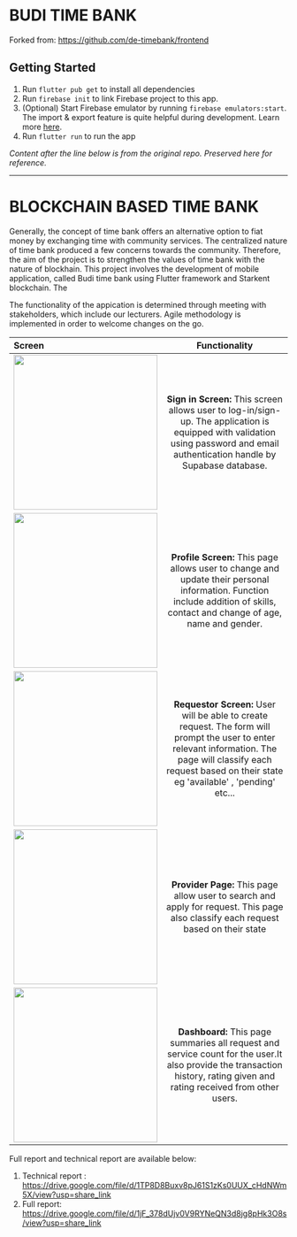 # BUDI TIME BANK

Forked from: https://github.com/de-timebank/frontend

## Getting Started

1. Run `flutter pub get` to install all dependencies
2. Run `firebase init` to link Firebase project to this app.
3. (Optional) Start Firebase emulator by running `firebase emulators:start`. The import & export feature is quite helpful during development. Learn more [here](https://firebase.google.com/docs/emulator-suite/install_and_configure#export_and_import_emulator_data).
4. Run `flutter run` to run the app

_Content after the line below is from the original repo. Preserved here for reference._

---

# BLOCKCHAIN BASED TIME BANK

Generally, the concept of time bank offers an alternative option to fiat money by exchanging time with community services. The centralized nature of time bank produced a few concerns towards the community. Therefore, the aim of the project is to strengthen the values of time bank with the nature of blockhain. This project involves the development of mobile application, called Budi time bank using Flutter framework and Starkent blockchain. The

The functionality of the appication is determined through meeting with stakeholders, which include our lecturers. Agile methodology is implemented in order to welcome changes on the go.

| Screen                                                                                                                                     |                                                                                                   Functionality                                                                                                    |
| :----------------------------------------------------------------------------------------------------------------------------------------- | :----------------------------------------------------------------------------------------------------------------------------------------------------------------------------------------------------------------: |
| <img src="https://user-images.githubusercontent.com/25504609/219471073-897d7689-3f1f-4b50-abe8-e0fc6f02bc4f.png" width="260" height="280"> |                  **Sign in Screen:** This screen allows user to log-in/sign-up. The application is equipped with validation using password and email authentication handle by Supabase database.                   |
| <img src="https://user-images.githubusercontent.com/25504609/219471181-4420a284-4bd1-42e9-a6a5-e317438b6e51.png" width="260" height="280"> |                    **Profile Screen:** This page allows user to change and update their personal information. Function include addition of skills, contact and change of age, name and gender.                     |
| <img src="https://user-images.githubusercontent.com/25504609/219471335-8c2bd2b6-8f7c-46d4-9902-f323d6daf4b8.png" width="260" height="280"> | **Requestor Screen:** User will be able to create request. The form will prompt the user to enter relevant information. The page will classify each request based on their state eg 'available' , 'pending' etc... |
| <img src="https://user-images.githubusercontent.com/25504609/219471430-ee377906-4a7e-48cb-beb5-e3d72c6e3826.png" width="260" height="280"> |                                         **Provider Page:** This page allow user to search and apply for request. This page also classify each request based on their state                                         |
| <img src="https://user-images.githubusercontent.com/25504609/219471522-5caf9fd9-49e0-492c-84ef-c426f0b8932b.png" width="260" height="280"> |                     **Dashboard:** This page summaries all request and service count for the user.It also provide the transaction history, rating given and rating received from other users.                      |

Full report and technical report are available below:

1. Technical report : https://drive.google.com/file/d/1TP8D8Buxv8pJ61S1zKs0UUX_cHdNWm5X/view?usp=share_link
2. Full report: https://drive.google.com/file/d/1jF_378dUjv0V9RYNeQN3d8jg8pHk3O8s/view?usp=share_link
